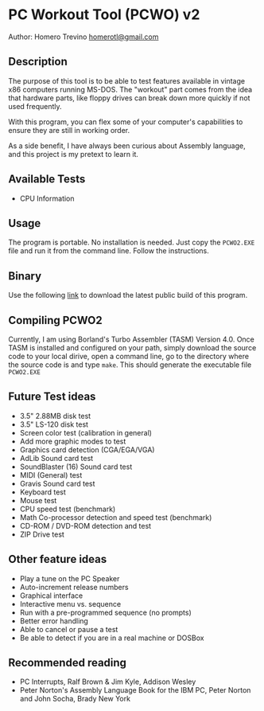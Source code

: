 # PC Workout Tool (PCWO) v2

Author: Homero Trevino <homerotl@gmail.com>

## Description
The purpose of this tool is to be able to test features available in vintage 
x86 computers running MS-DOS. The "workout" part comes from the idea that hardware 
parts, like floppy drives can break down more quickly if not used frequently. 

With this program, you can flex some of your computer's capabilities to ensure 
they are still in working order.

As a side benefit, I have always been curious about Assembly language, and 
this project is my pretext to learn it.

## Available Tests

 * CPU Information

## Usage
The program is portable. No installation is needed. Just copy the `PCWO2.EXE` 
file and run it from the command line. Follow the instructions.

## Binary
Use the following [link](http://homerotl.com/pcwo2/pcwo2_build001.zip) to download the 
latest public build of this program. 

## Compiling PCWO2
Currently, I am using Borland's Turbo Assembler (TASM) Version 4.0. Once 
TASM is installed and configured on your path, simply download the source code
to your local dirive, open a command line, go to the directory where the source
code is and type `make`. This should generate the executable
file `PCWO2.EXE`

## Future Test ideas

  * 3.5" 2.88MB disk test
  * 3.5" LS-120 disk test
  * Screen color test (calibration in general)
  * Add more graphic modes to test
  * Graphics card detection (CGA/EGA/VGA)
  * AdLib Sound card test
  * SoundBlaster (16) Sound card test
  * MIDI (General) test
  * Gravis Sound card test
  * Keyboard test
  * Mouse test
  * CPU speed test (benchmark)
  * Math Co-processor detection and speed test (benchmark)
  * CD-ROM / DVD-ROM detection and test
  * ZIP Drive test
 
## Other feature ideas

  * Play a tune on the PC Speaker
  * Auto-increment release numbers
  * Graphical interface
  * Interactive menu vs. sequence
  * Run with a pre-programmed sequence (no prompts)
  * Better error handling
  * Able to cancel or pause a test
  * Be able to detect if you are in a real machine or DOSBox

## Recommended reading
  * PC Interrupts, Ralf Brown & Jim Kyle, Addison Wesley
  * Peter Norton's Assembly Language Book for the IBM PC, Peter Norton and John Socha, Brady New York